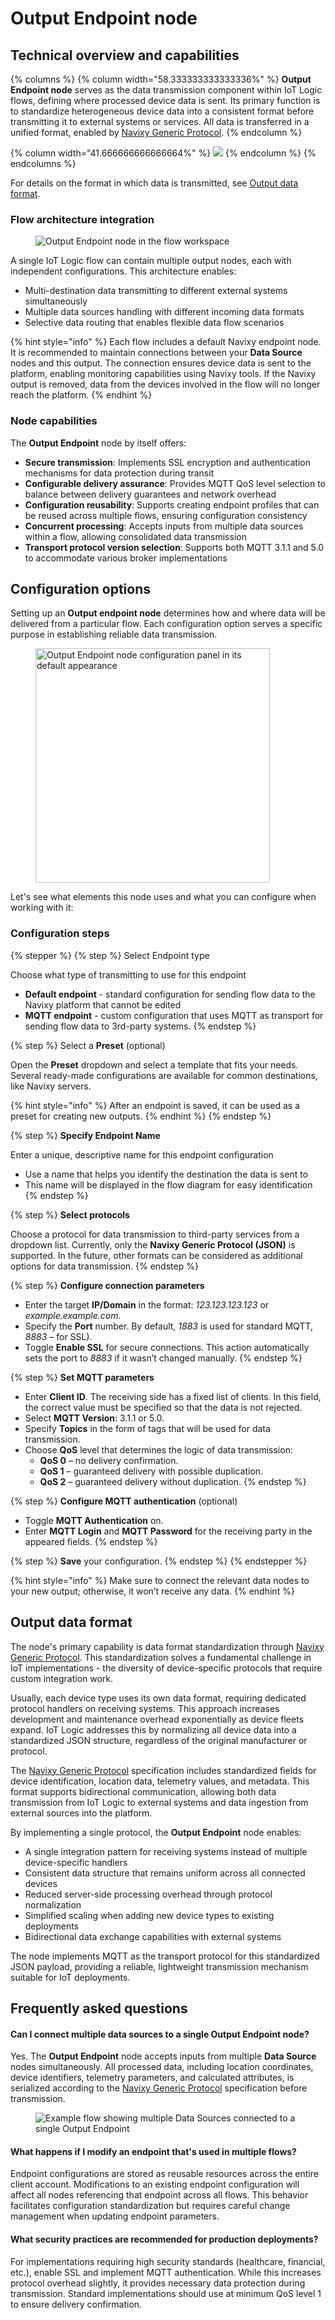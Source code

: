 # Output Endpoint node

## Technical overview and capabilities

{% columns %}
{% column width="58.333333333333336%" %}
**Output Endpoint node** serves as the data transmission component within IoT Logic flows, defining where processed device data is sent. Its primary function is to standardize heterogeneous device data into a consistent format before transmitting it to external systems or services. All data is transferred in a unified format, enabled by [Navixy Generic Protocol](https://app.gitbook.com/s/tx3J5BxnWyPV0nP2xr0z/technologies/navixy-generic-protocol).
{% endcolumn %}

{% column width="41.666666666666664%" %}
![](attachments/image-20250407-210332.png)
{% endcolumn %}
{% endcolumns %}

For details on the format in which data is transmitted, see [Output data format](https://squaregps.atlassian.net/wiki/spaces/USERDOCSOLD/pages/3216933239/Output+Endpoint+node#Output-data-format).

### Flow architecture integration

<figure><img src="attachments/Output-endpoint-in-flow.webp" alt="Output Endpoint node in the flow workspace"><figcaption></figcaption></figure>

A single IoT Logic flow can contain multiple output nodes, each with independent configurations. This architecture enables:

* Multi-destination data transmitting to different external systems simultaneously
* Multiple data sources handling with different incoming data formats
* Selective data routing that enables flexible data flow scenarios

{% hint style="info" %}
Each flow includes a default Navixy endpoint node. It is recommended to maintain connections between your **Data Source** nodes and this output. The connection ensures device data is sent to the platform, enabling monitoring capabilities using Navixy tools. If the Navixy output is removed, data from the devices involved in the flow will no longer reach the platform.
{% endhint %}

### Node capabilities

The **Output Endpoint** node by itself offers:

* **Secure transmission**: Implements SSL encryption and authentication mechanisms for data protection during transit
* **Configurable delivery assurance**: Provides MQTT QoS level selection to balance between delivery guarantees and network overhead
* **Configuration reusability**: Supports creating endpoint profiles that can be reused across multiple flows, ensuring configuration consistency
* **Concurrent processing**: Accepts inputs from multiple data sources within a flow, allowing consolidated data transmission
* **Transport protocol version selection**: Supports both MQTT 3.1.1 and 5.0 to accommodate various broker implementations

## Configuration options

Setting up an **Output endpoint node** determines how and where data will be delivered from a particular flow. Each configuration option serves a specific purpose in establishing reliable data transmission.

<figure><img src="attachments/image-20250403-160749.png" alt="Output Endpoint node configuration panel in its default appearance" width="375"><figcaption></figcaption></figure>

Let's see what elements this node uses and what you can configure when working with it:

### Configuration steps

{% stepper %}
{% step %}
Select Endpoint type

Choose what type of transmitting to use for this endpoint

* **Default endpoint** - standard configuration for sending flow data to the Navixy platform that cannot be edited
* **MQTT endpoint** - custom configuration that uses MQTT as transport for sending flow data to 3rd-party systems.
{% endstep %}

{% step %}
Select a **Preset** (optional)

Open the **Preset** dropdown and select a template that fits your needs. Several ready-made configurations are available for common destinations, like Navixy servers.

{% hint style="info" %}
After an endpoint is saved, it can be used as a preset for creating new outputs.
{% endhint %}
{% endstep %}

{% step %}
**Specify Endpoint Name**

Enter a unique, descriptive name for this endpoint configuration

* Use a name that helps you identify the destination the data is sent to
* This name will be displayed in the flow diagram for easy identification
{% endstep %}

{% step %}
**Select protocols**

Choose a protocol for data transmission to third-party services from a dropdown list. Currently, only the **Navixy Generic Protocol (JSON)** is supported. In the future, other formats can be considered as additional options for data transmission.
{% endstep %}

{% step %}
**Configure connection parameters**

* Enter the target **IP/Domain** in the format: _123.123.123.123_ or _example.example.com_.
* Specify the **Port** number. By default, _1883_ is used for standard MQTT, _8883_ – for SSL).
* Toggle **Enable SSL** for secure connections. This action automatically sets the port to _8883_ if it wasn’t changed manually.
{% endstep %}

{% step %}
**Set MQTT parameters**

* Enter **Client ID**. The receiving side has a fixed list of clients. In this field, the correct value must be specified so that the data is not rejected.
* Select **MQTT Version**: 3.1.1 or 5.0.
* Specify **Topics** in the form of tags that will be used for data transmission.
* Choose **QoS** level that determines the logic of data transmission:
  * **QoS 0** – no delivery confirmation.
  * **QoS 1** – guaranteed delivery with possible duplication.
  * **QoS 2** – guaranteed delivery without duplication.
{% endstep %}

{% step %}
**Configure MQTT authentication** (optional)

* Toggle **MQTT Authentication** on.
* Enter **MQTT Login** and **MQTT Password** for the receiving party in the appeared fields.
{% endstep %}

{% step %}
**Save** your configuration.
{% endstep %}
{% endstepper %}

{% hint style="info" %}
Make sure to connect the relevant data nodes to your new output; otherwise, it won’t receive any data.
{% endhint %}

## Output data format

The node's primary capability is data format standardization through [Navixy Generic Protocol](https://app.gitbook.com/s/tx3J5BxnWyPV0nP2xr0z/technologies/navixy-generic-protocol). This standardization solves a fundamental challenge in IoT implementations - the diversity of device-specific protocols that require custom integration work.

Usually, each device type uses its own data format, requiring dedicated protocol handlers on receiving systems. This approach increases development and maintenance overhead exponentially as device fleets expand. IoT Logic addresses this by normalizing all device data into a standardized JSON structure, regardless of the original manufacturer or protocol.

The [Navixy Generic Protocol](https://app.gitbook.com/s/tx3J5BxnWyPV0nP2xr0z/technologies/navixy-generic-protocol) specification includes standardized fields for device identification, location data, telemetry values, and metadata. This format supports bidirectional communication, allowing both data transmission from IoT Logic to external systems and data ingestion from external sources into the platform.

By implementing a single protocol, the **Output Endpoint** node enables:

* A single integration pattern for receiving systems instead of multiple device-specific handlers
* Consistent data structure that remains uniform across all connected devices
* Reduced server-side processing overhead through protocol normalization
* Simplified scaling when adding new device types to existing deployments
* Bidirectional data exchange capabilities with external systems

The node implements MQTT as the transport protocol for this standardized JSON payload, providing a reliable, lightweight transmission mechanism suitable for IoT deployments.

## Frequently asked questions

#### Can I connect multiple data sources to a single Output Endpoint node?

Yes. The **Output Endpoint** node accepts inputs from multiple **Data Source** nodes simultaneously. All processed data, including location coordinates, device identifiers, telemetry parameters, and calculated attributes, is serialized according to the [Navixy Generic Protocol](https://app.gitbook.com/s/tx3J5BxnWyPV0nP2xr0z/technologies/navixy-generic-protocol) specification before transmission.

<figure><img src="attachments/image-20250404-105858.png" alt="Example flow showing multiple Data Sources connected to a single Output Endpoint"><figcaption></figcaption></figure>

#### What happens if I modify an endpoint that's used in multiple flows?

Endpoint configurations are stored as reusable resources across the entire client account. Modifications to an existing endpoint configuration will affect all nodes referencing that endpoint across all flows. This behavior facilitates configuration standardization but requires careful change management when updating endpoint parameters.

#### What security practices are recommended for production deployments?

For implementations requiring high security standards (healthcare, financial, etc.), enable SSL and implement MQTT authentication. While this increases protocol overhead slightly, it provides necessary data protection during transmission. Standard implementations should use at minimum QoS level 1 to ensure delivery confirmation.
